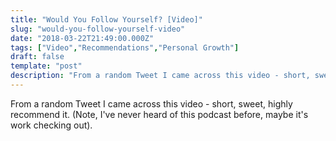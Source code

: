 ```yaml
---
title: "Would You Follow Yourself? [Video]"
slug: "would-you-follow-yourself-video"
date: "2018-03-22T21:49:00.000Z"
tags: ["Video","Recommendations","Personal Growth"]
draft: false
template: "post"
description: "From a random Tweet I came across this video - short, sweet, highly recommend it. (Note, I've never heard of this podcast before, maybe it's work checking..."
---
```


From a random Tweet I came across this video - short, sweet, highly recommend it. (Note, I've never heard of this podcast before, maybe it's work checking out).
